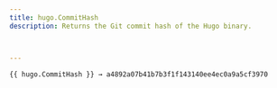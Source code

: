```yaml
---
title: hugo.CommitHash
description: Returns the Git commit hash of the Hugo binary.



---
```


```go-html-template
{{ hugo.CommitHash }} → a4892a07b41b7b3f1f143140ee4ec0a9a5cf3970
```
